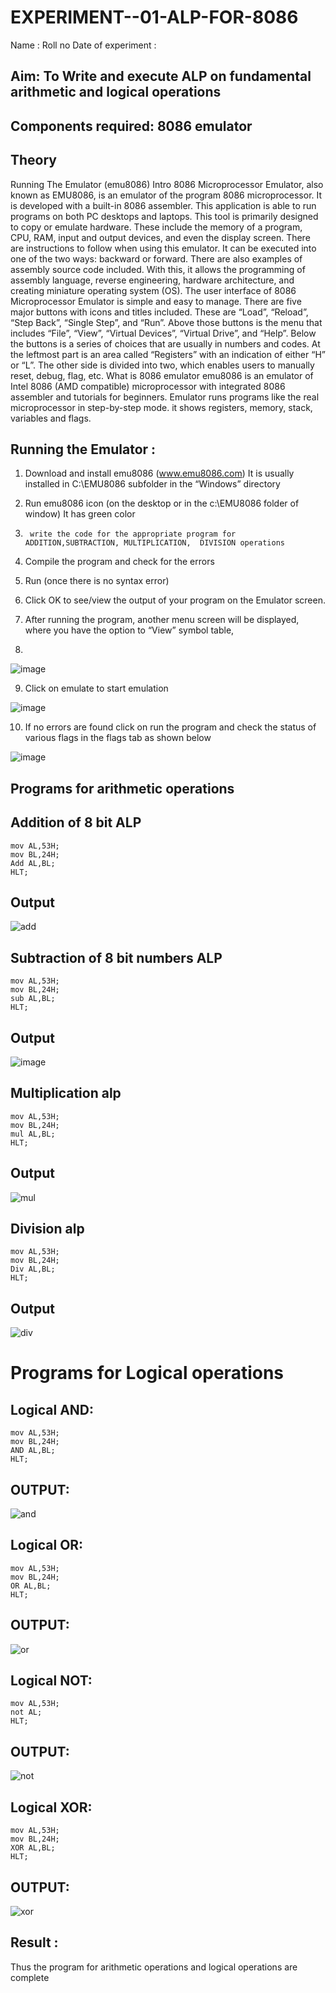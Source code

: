 # EXPERIMENT--01-ALP-FOR-8086
Name :
Roll no 
Date of experiment :





## Aim: To Write and execute ALP on fundamental arithmetic and logical operations
## Components required: 8086  emulator 
## Theory 
Running The Emulator (emu8086) Intro 8086 Microprocessor Emulator, also known as EMU8086, is an emulator of the program 8086 microprocessor. It is developed with a built-in 8086 assembler. This application is able to run programs on both PC desktops and laptops. This tool is primarily designed to copy or emulate hardware. These include the memory of a program, CPU, RAM, input and output devices, and even the display screen. There are instructions to follow when using this emulator. It can be executed into one of the two ways: backward or forward. There are also examples of assembly source code included. With this, it allows the programming of assembly language, reverse engineering, hardware architecture, and creating miniature operating system (OS). The user interface of 8086 Microprocessor Emulator is simple and easy to manage. There are five major buttons with icons and titles included. These are “Load”, “Reload”, “Step Back”, “Single Step”, and “Run”. Above those buttons is the menu that includes “File”, “View”, “Virtual Devices”, “Virtual Drive”, and “Help”. Below the buttons is a series of choices that are usually in numbers and codes. At the leftmost part is an area called “Registers” with an indication of either “H” or “L”. The other side is divided into two, which enables users to manually reset, debug, flag, etc. What is 8086 emulator emu8086 is an emulator of Intel 8086 (AMD compatible) microprocessor with integrated 8086 assembler and tutorials for beginners. Emulator runs programs like the real microprocessor in step-by-step mode. it shows registers, memory, stack, variables and flags.


 ## Running the Emulator :
1.	Download and install emu8086 (www.emu8086.com) It is usually installed in C:\EMU8086 subfolder in the “Windows” directory
2.	  Run  emu8086 icon (on the desktop or in the c:\EMU8086 folder of window) It has green color 
 
 
3.		write the code for the appropriate program for ADDITION,SUBTRACTION, MULTIPLICATION,  DIVISION operations 

4.	 Compile the program and check for the errors 
5.	Run (once there is no syntax error) 

6.	Click OK to see/view the output of your program on the Emulator screen. 


7.	After running the program, another menu screen will be displayed, where you have the option to “View” symbol table,
8.	 


![image](https://user-images.githubusercontent.com/36288975/189273263-d65baae9-4b8f-4723-afb3-c0ffa4052b04.png)











9.	Click on emulate to start emulation 








![image](https://user-images.githubusercontent.com/36288975/189273273-9bb36ec1-e2e8-4892-8d35-37707332bfdc.png)








10.	If no errors are found click on run the program and check the status of various flags in the flags tab as shown below 






![image](https://user-images.githubusercontent.com/36288975/189273277-113a2a33-4a40-4ff8-95a5-ecd3a1f504fe.png)







## Programs for arithmetic  operations

## Addition  of 8 bit ALP 
```
mov AL,53H;
mov BL,24H;
Add AL,BL;
HLT;
```
## Output  
![add](https://github.com/user-attachments/assets/2bf35a4d-caaa-43a1-a9b0-665627074b5b)
## Subtraction   of 8 bit numbers  ALP 
 ```
mov AL,53H;
mov BL,24H;
sub AL,BL;
HLT;
```
## Output  
![image](https://github.com/user-attachments/assets/4f749fb5-315a-49c0-a0bc-d908fdaf3c44)
## Multiplication alp 
```
mov AL,53H;
mov BL,24H;
mul AL,BL;
HLT;
```
 ## Output  
![mul](https://github.com/user-attachments/assets/758b48be-1412-4cc4-9301-70c4a4d4783c)
## Division alp 
```
mov AL,53H;
mov BL,24H;
Div AL,BL;
HLT;
```
## Output  
![div](https://github.com/user-attachments/assets/d9113e62-3fce-4825-bacd-bd990e6afb59)

# Programs for Logical  operations
## Logical AND:
```
mov AL,53H;
mov BL,24H;
AND AL,BL;
HLT;
```
## OUTPUT:
![and](https://github.com/user-attachments/assets/b5448f83-deda-48c8-9425-4b5d4174c3d3)
## Logical OR:
```
mov AL,53H;
mov BL,24H;
OR AL,BL;
HLT;
```
## OUTPUT:
![or](https://github.com/user-attachments/assets/65e8d509-b3a0-423a-8882-9867344257f1)
## Logical NOT:
```
mov AL,53H;
not AL;
HLT;
```
## OUTPUT:
![not](https://github.com/user-attachments/assets/ff8d7f43-27e7-44a9-bb58-206b96071641)
## Logical XOR:
```
mov AL,53H;
mov BL,24H;
XOR AL,BL;
HLT;
```
## OUTPUT:
![xor](https://github.com/user-attachments/assets/bf2a2a58-c343-4211-a184-0430dfa41354)
## Result :
Thus the program for arithmetic operations and logical operations are complete
